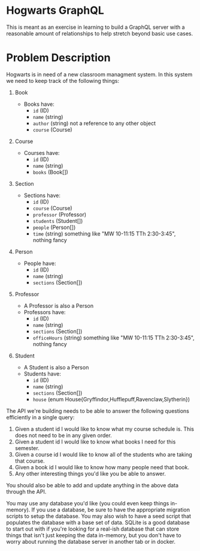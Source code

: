# Hogwarts GraphQL

This is meant as an exercise in learning to build a GraphQL server with a
reasonable amount of relationships to help stretch beyond basic use cases.

# Problem Description

Hogwarts is in need of a new classroom managment system. In this system we need
to keep track of the following things:

1. Book

   - Books have:
     - `id` (ID)
     - `name` (string)
     - `author` (string) not a reference to any other object
     - `course` (Course)

2. Course

   - Courses have:
     - `id` (ID)
     - `name` (string)
     - `books` (Book[])

3. Section

   - Sections have:
     - `id` (ID)
     - `course` (Course)
     - `professor` (Professor)
     - `students` (Student[])
     - `people` (Person[])
     - `time` (string) something like "MW 10-11:15 TTh 2:30-3:45", nothing fancy

4. Person

   - People have:
     - `id` (ID)
     - `name` (string)
     - `sections` (Section[])

5. Professor

   - A Professor is also a Person
   - Professors have:
     - `id` (ID)
     - `name` (string)
     - `sections` (Section[])
     - `officeHours` (string) something like "MW 10-11:15 TTh 2:30-3:45", nothing fancy

6. Student

   - A Student is also a Person
   - Students have:
     - `id` (ID)
     - `name` (string)
     - `sections` (Section[])
     - `house` (enum House{Gryffindor,Hufflepuff,Ravenclaw,Slytherin})

The API we're building needs to be able to answer the following questions
efficiently in a single query:

1. Given a student id I would like to know what my course schedule is. This does
   not need to be in any given order.
2. Given a student id I would like to know what books I need for this semester.
3. Given a course id I would like to know all of the students who are taking
   that course.
4. Given a book id I would like to know how many people need that book.
5. Any other interesting things you'd like you be able to answer.

You should also be able to add and update anything in the above data through the
API.

You may use any database you'd like (you could even keep things in-memory). If
you use a database, be sure to have the appropriate migration scripts to setup
the database. You may also wish to have a seed script that populates the
database with a base set of data. SQLite is a good database to start out with if
you're looking for a real-ish database that can store things that isn't just
keeping the data in-memory, but you don't have to worry about running the
database server in another tab or in docker.
